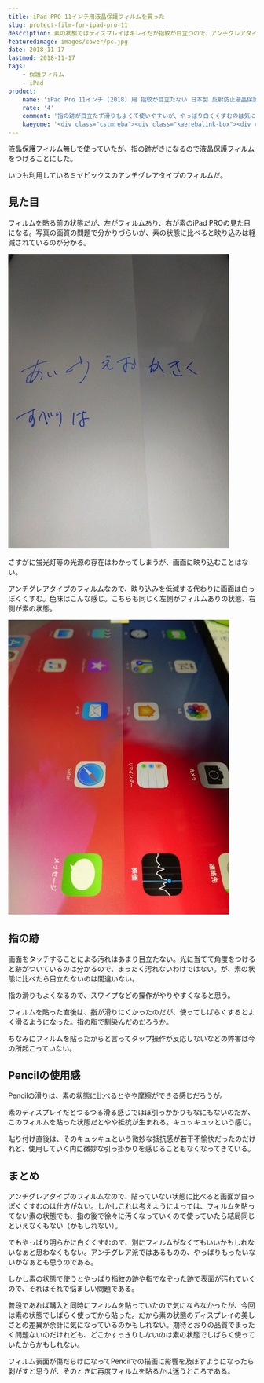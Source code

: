```yaml
---
title: iPad PRO 11インチ用液晶保護フィルムを買った
slug: protect-film-for-ipad-pro-11
description: 素の状態ではディスプレイはキレイだが指紋が目立つので、アンチグレアタイプの液晶保護フィルムを貼ることにした。指の滑りがよくなるし、映り込みも防止でき、さらに指紋も目立たない。ただし常に白っぽくくすむというデメリットに目をつぶればというところ。品質的には期待通りで問題ないのだが、素の状態のディスプレイの美しさも捨てがたいので悩ましい。
featuredimage: images/cover/pc.jpg
date: 2018-11-17
lastmod: 2018-11-17
tags: 
    - 保護フィルム
    - iPad
product:
    name: 'iPad Pro 11インチ (2018) 用 指紋が目立たない 日本製 反射防止液晶保護フィルム OverLay Plus OLIPADPRO112018/F/1'
    rate: '4'
    comment: '指の跡が目立たず滑りもよくて使いやすいが、やっぱり白くくすむのは気になるかな'
    kaeyome: '<div class="cstmreba"><div class="kaerebalink-box"><div class="kaerebalink-image"><a href="https://www.amazon.co.jp/exec/obidos/ASIN/B07K22W7Q4/illusionspace-22/" target="_blank" ><img src="https://images-fe.ssl-images-amazon.com/images/I/31h%2BSbFDDIL._SL160_.jpg" style="border: none;" /></a></div><div class="kaerebalink-info"><div class="kaerebalink-name"><a href="https://www.amazon.co.jp/exec/obidos/ASIN/B07K22W7Q4/illusionspace-22/" target="_blank" >iPad Pro 11インチ (2018) 用 指紋が目立たない 日本製 反射防止液晶保護フィルム OverLay Plus OLIPADPRO112018/F/1</a><div class="kaerebalink-powered-date">posted with <a href="https://kaereba.com" rel="nofollow" target="_blank">カエレバ</a></div></div><div class="kaerebalink-detail"> ミヤビックス     </div><div class="kaerebalink-link1"><div class="shoplinkamazon"><a href="https://www.amazon.co.jp/gp/search?keywords=iPad%20Pro%2011%E3%82%A4%E3%83%B3%E3%83%81%20%282018%29%20%E7%94%A8%20%E6%8C%87%E7%B4%8B%E3%81%8C%E7%9B%AE%E7%AB%8B%E3%81%9F%E3%81%AA%E3%81%84%20%E6%97%A5%E6%9C%AC%E8%A3%BD%20%E5%8F%8D%E5%B0%84%E9%98%B2%E6%AD%A2%E6%B6%B2%E6%99%B6%E4%BF%9D%E8%AD%B7%E3%83%95%E3%82%A3%E3%83%AB%E3%83%A0%20OverLay%20Plus%20OLIPADPRO112018%2FF%2F1&__mk_ja_JP=%E3%82%AB%E3%82%BF%E3%82%AB%E3%83%8A&tag=illusionspace-22" target="_blank" >Amazon</a></div></div></div><div class="booklink-footer"></div></div></div>'
---
```


液晶保護フィルム無しで使っていたが、指の跡がきになるので液晶保護フィルムをつけることにした。

いつも利用しているミヤビックスのアンチグレアタイプのフィルムだ。

## 見た目

フィルムを貼る前の状態だが、左がフィルムあり、右が素のiPad PROの見た目になる。写真の画質の問題で分かりづらいが、素の状態に比べると映り込みは軽減されているのが分かる。

![反射具合](4a0fce1a8fa9291130d59a210b790944.jpg)

さすがに蛍光灯等の光源の存在はわかってしまうが、画面に映り込むことはない。

アンチグレアタイプのフィルムなので、映り込みを低減する代わりに画面は白っぽくくすむ。色味はこんな感じ。こちらも同じく左側がフィルムありの状態、右側が素の状態。

![色味](46103e0e17b367becb81741817964971.jpg)


## 指の跡


画面をタッチすることによる汚れはあまり目立たない。光に当てて角度をつけると跡がついているのは分かるので、まったく汚れないわけではない。が、素の状態に比べたら目立たないのは間違いない。

指の滑りもよくなるので、スワイプなどの操作がやりやすくなると思う。

フィルムを貼った直後は、指が滑りにくかったのだが、使ってしばらくするとよく滑るようになった。指の脂で馴染んだのだろうか。

ちなみにフィルムを貼ったからと言ってタップ操作が反応しないなどの弊害は今の所起こっていない。

## Pencilの使用感

Pencilの滑りは、素の状態に比べるとやや摩擦ができる感じだろうが。

素のディスプレイだとつるつる滑る感じでほぼ引っかかりもなにもないのだが、このフィルムを貼った状態だとやや抵抗が生まれる。キュッキュッという感じ。

貼り付け直後は、そのキュッキュという微妙な抵抗感が若干不愉快だったのだけれど、使用していく内に微妙な引っ掛かりを感じることもなくなってきている。

## まとめ


アンチグレアタイプのフィルムなので、貼っていない状態に比べると画面が白っぽくくすむのは仕方がない。しかしこれは考えようによっては、フィルムを貼ってない素の状態でも、指の後で徐々に汚くなっていくので使っていたら結局同じといえなくもない（かもしれない）。

でもやっぱり明らかに白くくすむので、別にフィルムがなくてもいいかもしれないなぁと思わなくもない。アンチグレア派ではあるものの、やっぱりもったいないかなぁとも思うのである。

しかし素の状態で使うとやっぱり指紋の跡や指でなぞった跡で表面が汚れていくので、それはそれで悩ましい問題である。

普段であれば購入と同時にフィルムを貼っていたので気にならなかったが、今回は素の状態でしばらく使ってから貼った。だから素の状態のディスプレイの美しさとの差異が余計に気になっているのかもしれない。期待とおりの品質でまったく問題ないのだけれども、どこかすっきりしないのは素の状態でしばらく使っていたからかもしれない。

フィルム表面が傷だらけになってPencilでの描画に影響を及ぼすようになったら剥がすと思うが、そのときに再度フィルムを貼るかは迷うところである。
